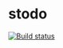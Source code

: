 # stodo

[![Build status](https://build.appcenter.ms/v0.1/apps/d719d603-f54d-46fb-8bf1-2bc50714f0e6/branches/master/badge)](https://appcenter.ms)